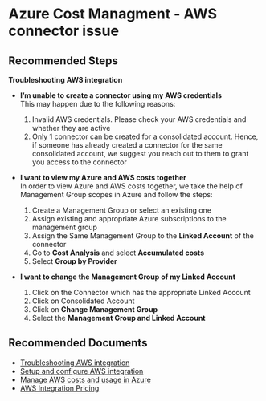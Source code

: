 <properties
	pageTitle="Azure Cost Management - AWS connector issue"
	description="Azure Cost Management - AWS connector issue"
	service="azure-billing"
	resource="billing"
	authors="prdasneo"
	ms.author="prdasneo"
	displayOrder=""
	selfHelpType="generic"
	supportTopicIds="32615306"
	resourceTags=""
	productPesIds="15659"
	cloudEnvironments="public, Fairfax, Blackforest, Mooncake"
	articleId="9e4e7b88-954c-4e1b-b883-1d9ba287acf51"
	ownershipId="ASMS_Billing"
/>

# Azure Cost Managment - AWS connector issue

## **Recommended Steps**

**Troubleshooting AWS integration**<br>

* **I’m unable to create a connector using my AWS credentials**<br>
This may happen due to the following reasons:

  1. Invalid AWS credentials. Please check your AWS credentials and whether they are active<br>
  2. Only 1 connector can be created for a consolidated account. Hence, if someone has already created a connector for the same consolidated account, we suggest you reach out to them to grant you access to the connector<br>
  
 * **I want to view my Azure and AWS costs together**<br>
 In order to view Azure and AWS costs together, we take the help of Management Group scopes in Azure and follow the steps:
 
   1. Create a Management Group or select an existing one<br>
   2. Assign existing and appropriate Azure subscriptions to the management group<br>
   3. Assign the Same Management Group to the **Linked Account** of the connector<br>
   4. Go to **Cost Analysis** and select **Accumulated costs**<br>
   5. Select **Group by Provider**<br>

* **I want to change the Management Group of my Linked Account**<br>

   1. Click on the Connector which has the appropriate Linked Account<br>
   2. Click on Consolidated Account<br>
   3. Click on **Change Management Group**<br>
   4. Select the **Management Group and Linked Account**
   
## **Recommended Documents**

* [Troubleshooting AWS integration](https://docs.microsoft.com/azure/cost-management/aws-integration-manage#troubleshooting-aws-integration)<br>
* [Setup and configure AWS integration](https://docs.microsoft.com/azure/cost-management-billing/costs/aws-integration-set-up-configure)<br>
* [Manage AWS costs and usage in Azure](https://docs.microsoft.com/azure/cost-management/aws-integration-manage)<br>
* [AWS Integration Pricing](https://docs.microsoft.com/azure/cost-management/aws-integration-manage#aws-integration-pricing)<br>
